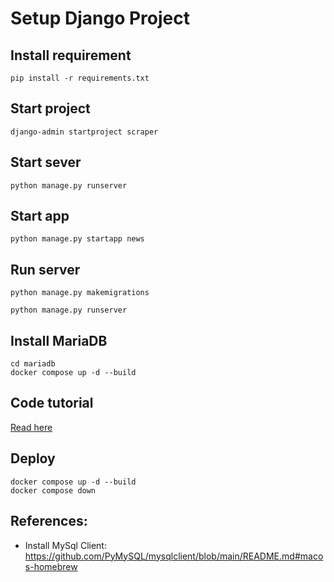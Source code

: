 # Setup Django Project

## Install requirement
    pip install -r requirements.txt

## Start project
    django-admin startproject scraper

## Start sever
    python manage.py runserver

## Start app
    python manage.py startapp news

## Run server
    python manage.py makemigrations
    
    python manage.py runserver

## Install MariaDB
    cd mariadb
    docker compose up -d --build

## Code tutorial
    
[Read here](Tutorial.md)

## Deploy
    docker compose up -d --build
    docker compose down


## References:
- Install MySql Client: https://github.com/PyMySQL/mysqlclient/blob/main/README.md#macos-homebrew
